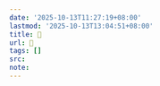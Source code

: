 ```yaml
---
date: '2025-10-13T11:27:19+08:00'
lastmod: '2025-10-13T13:04:51+08:00'
title: 󰖽
url: 󰖽
tags: []
src:
note:
---
```

